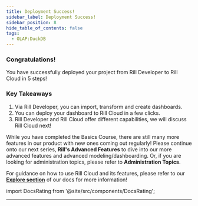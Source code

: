 ```yaml
---
title: Deployment Success!
sidebar_label: Deployment Success!
sidebar_position: 8
hide_table_of_contents: false
tags:
  - OLAP:DuckDB
---
```


### Congratulations!

You have successfully deployed your project from Rill Developer to Rill Cloud in 5 steps!



### Key Takeaways

1. Via Rill Developer, you can import, transform and create dashboards.
2. You can deploy your dashboard to Rill Cloud in a few clicks.
3. Rill Developer and Rill Cloud offer different capabilities, we will discuss Rill Cloud next!


While you have completed the Basics Course, there are still many more features in our product with new ones coming out regularly! Please continue onto our next series, **Rill's Advanced Features** to dive into our more advanced features and advanced modeling/dashboarding. Or, if you are looking for administration topics, please refer to **Administration Topics**.

For guidance on how to use Rill Cloud and its features, please refer to our [**Explore section**](https://docs.rilldata.com/explore/dashboard-101) of our docs for more information!


import DocsRating from '@site/src/components/DocsRating';

---
<DocsRating />
